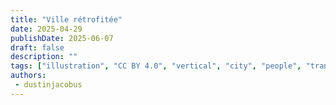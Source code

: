```yaml
---
title: "Ville rétrofitée"
date: 2025-04-29
publishDate: 2025-06-07
draft: false
description: ""
tags: ["illustration", "CC BY 4.0", "vertical", "city", "people", "transport"]
authors:
 - dustinjacobus
---
```




